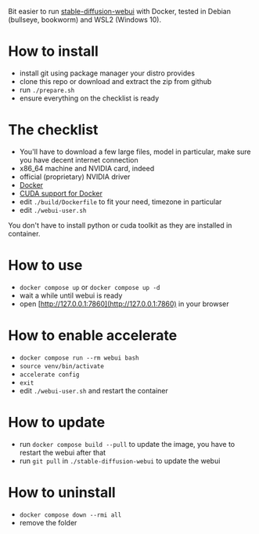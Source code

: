 Bit easier to run [stable-diffusion-webui](https://github.com/AUTOMATIC1111/stable-diffusion-webui) with Docker, tested in Debian (bullseye, bookworm) and WSL2 (Windows 10).

# How to install

- install git using package manager your distro provides
- clone this repo or download and extract the zip from github
- run `./prepare.sh`
- ensure everything on the checklist is ready

# The checklist

- You'll have to download a few large files, model in particular, make sure you have decent internet connection
- x86_64 machine and NVIDIA card, indeed
- official (proprietary) NVIDIA driver
- [Docker](https://docs.docker.com/engine/install/)
- [CUDA support for Docker](https://docs.nvidia.com/datacenter/cloud-native/container-toolkit/latest/install-guide.html)
- edit `./build/Dockerfile` to fit your need, timezone in particular
- edit `./webui-user.sh`

You don't have to install python or cuda toolkit as they are installed in container.

# How to use

- `docker compose up` or `docker compose up -d`
- wait a while until webui is ready
- open [http://127.0.0.1:7860](http://127.0.0.1:7860) in your browser

# How to enable accelerate

- `docker compose run --rm webui bash`
- `source venv/bin/activate`
- `accelerate config`
- `exit`
- edit `./webui-user.sh` and restart the container

# How to update

- run `docker compose build --pull` to update the image, you have to restart the webui after that
- run `git pull` in `./stable-diffusion-webui` to update the webui

# How to uninstall

- `docker compose down --rmi all`
- remove the folder
